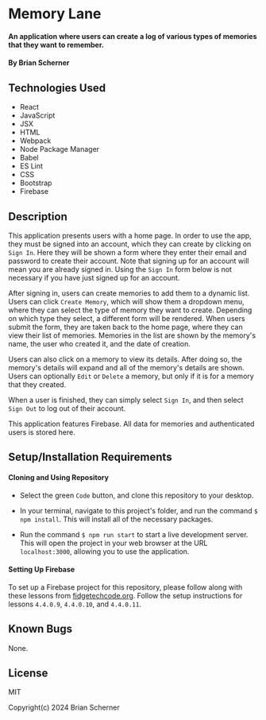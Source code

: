 # Memory Lane

#### An application where users can create a log of various types of memories that they want to remember.

#### By Brian Scherner

## Technologies Used

* React
* JavaScript
* JSX
* HTML
* Webpack
* Node Package Manager
* Babel
* ES Lint
* CSS
* Bootstrap
* Firebase

## Description

This application presents users with a home page. In order to use the app, they must be signed into an account, which they can create by clicking on `Sign In`. Here they will be shown a form where they enter their email and password to create their account. Note that signing up for an account will mean you are already signed in. Using the `Sign In` form below is not necessary if you have just signed up for an account.

After signing in, users can create memories to add them to a dynamic list. Users can click `Create Memory`, which will show them a dropdown menu, where they can select the type of memory they want to create. Depending on which type they select, a different form will be rendered. When users submit the form, they are taken back to the home page, where they can view their list of memories. Memories in the list are shown by the memory's name, the user who created it, and the date of creation.

Users can also click on a memory to view its details. After doing so, the memory's details will expand and all of the memory's details are shown. Users can optionally `Edit` or `Delete` a memory, but only if it is for a memory that they created.

When a user is finished, they can simply select `Sign In`, and then select `Sign Out` to log out of their account.

This application features Firebase. All data for memories and authenticated users is stored here.

## Setup/Installation Requirements

#### Cloning and Using Repository

* Select the green `Code` button, and clone this repository to your desktop.

* In your terminal, navigate to this project's folder, and run the command `$ npm install`. This will install all of the necessary packages.

* Run the command `$ npm run start` to start a live development server. This will open the project in your web browser at the URL `localhost:3000`, allowing you to use the application.

#### Setting Up Firebase

To set up a Firebase project for this repository, please follow along with these lessons from [fidgetechcode.org](https://fidgetechcode.org/react/react-with-nosql/4-4-0-9-setting-up-a-firebase-project-firestore-database-and-web-app). Follow the setup instructions for lessons `4.4.0.9`, `4.4.0.10`, and `4.4.0.11`.

## Known Bugs

None.

## License

MIT

Copyright(c) 2024 Brian Scherner